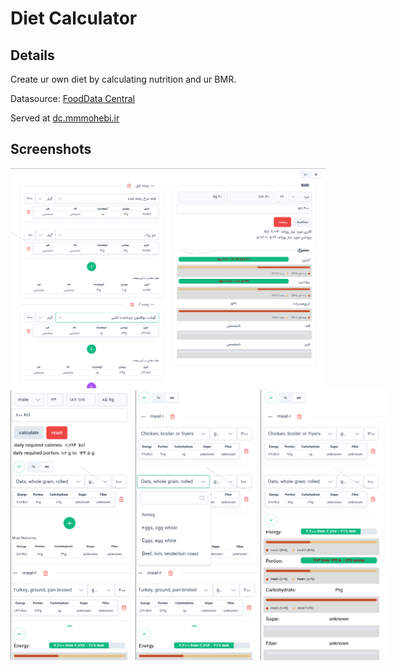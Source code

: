 # Diet Calculator

## Details
Create ur own diet by calculating nutrition and ur BMR.

Datasource: [FoodData Central](https://fdc.nal.usda.gov/)

Served at [dc.mmmohebi.ir](https://dc.mmmohebi.ir/)


## Screenshots

<img src="./public/screenshot/desktop-fa-1.png" alt="desktop" width="610"/>
<div style="display:flex; flex-direction: row;">
<img src="./public/screenshot/mobile-en-1.png" alt="mobile-1" width="200"/>
<img src="./public/screenshot/mobile-en-2.png" alt="mobile-2" width="200"/>
<img src="./public/screenshot/mobile-en-3.png" alt="mobile-3" width="200"/>
</div>



